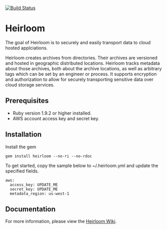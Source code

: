 [![Build Status](https://secure.travis-ci.org/intuit/heirloom.png)](http://travis-ci.org/intuit/heirloom)

Heirloom
========

The goal of Heirloom is to securely and easily transport data to cloud hosted applciations.

Heirloom creates archives from directories. Their archives are versioned and hosted in geographic distributed locations. Heirloom tracks metadata about those archives, both about the archive locations, as well as arbitrary tags which can be set by an engineer or process. It supports encryption and authorization to allow for securely transporting sensitive data over cloud storage services.

Prerequisites
-------------

* Ruby version 1.9.2 or higher installed.
* AWS account access key and secret key.

Installation
------------

Install the gem

```
gem install heirloom --no-ri --no-rdoc
```

To get started, copy the sample below to ~/.heirloom.yml and update the specified fields.

```
aws:
  access_key: UPDATE_ME
  secret_key: UPDATE_ME
  metadata_region: us-west-1
```

Documentation
-------------

For more information, please view the [Heirloom Wiki](https://github.com/intuit/heirloom/wiki).
